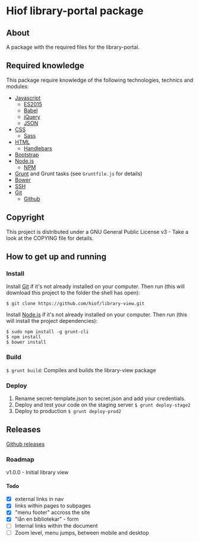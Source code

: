 # Hiof library-portal package

## About

A package with the required files for the library-portal.

## Required knowledge

This package require knowledge of the following technologies, technics and modules:

- [Javascript](https://en.wikipedia.org/wiki/JavaScript)
    - [ES2015](https://en.wikipedia.org/wiki/ECMAScript#6th_Edition)
    - [Babel](https://babeljs.io)
    - [jQuery](https://jquery.com)
    - [JSON](http://jsonapi.org)
- [CSS](https://en.wikipedia.org/wiki/Cascading_Style_Sheets)
    - [Sass](http://sass-lang.com)
- [HTML](https://en.wikipedia.org/wiki/HTML)
    - [Handlebars](http://handlebarsjs.com)
- [Bootstrap](http://getbootstrap.com)
- [Node.js](https://nodejs.org)
    - [NPM](https://www.npmjs.com)
- [Grunt](http://gruntjs.com) and Grunt tasks (see `Gruntfile.js` for details)
- [Bower](http://bower.io)
- [SSH](https://en.wikipedia.org/wiki/Secure_Shell)
- [Git](https://git-scm.com)
    - [Github](https://github.com)

## Copyright

This project is distributed under a GNU General Public License v3 - Take a look at the COPYING file for details.

## How to get up and running

### Install

Install [Git](http://git-scm.com) if it's not already installed on your computer. Then run (this will download this project to the folder the shell has open):

```
$ git clone https://github.com/hiof/library-view.git
```

Install [Node.js](http://nodejs.org) if it's not already installed on your computer. Then run (this will install the project dependencies):

```
$ sudo npm install -g grunt-cli
$ npm install
$ bower install
```

### Build

`$ grunt build`: Compiles and builds the library-view package

### Deploy

1. Rename secret-template.json to secret.json and add your credentials.
2. Deploy and test your code on the staging server `$ grunt deploy-stage2`
3. Deploy to production `$ grunt deploy-prod2`

## Releases

[Github releases](https://github.com/hiof/library-view/releases)

### Roadmap

v1.0.0 - Initial library view

#### Todo

- [x] external links in nav
- [x] links within pages to subpages
- [x] "menu footer" accross the site
- [x] "lån en bibliotekar" - form
- [ ] Internal links within the document
- [ ] Zoom level, menu jumps, between mobile and desktop
